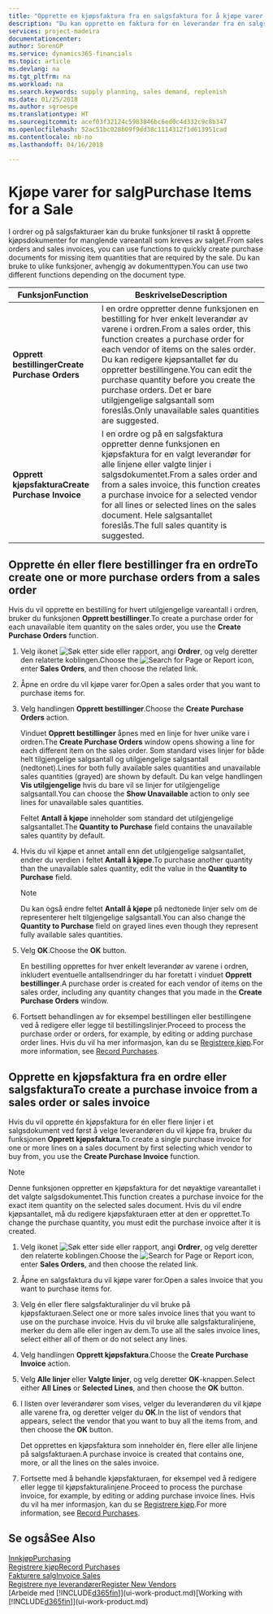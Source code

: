 ```yaml
---
title: "Opprette en kjøpsfaktura fra en salgsfaktura for å kjøpe varer for salg | Microsoft-dokumentasjon"
description: "Du kan opprette en faktura for en leverandør fra en salgsfaktura for å kjøpe produkter."
services: project-madeira
documentationcenter: 
author: SorenGP
ms.service: dynamics365-financials
ms.topic: article
ms.devlang: na
ms.tgt_pltfrm: na
ms.workload: na
ms.search.keywords: supply planning, sales demand, replenish
ms.date: 01/25/2018
ms.author: sgroespe
ms.translationtype: HT
ms.sourcegitcommit: acef03f32124c5983846bc6ed0c4d332c9c8b347
ms.openlocfilehash: 52ac51bc028b09f9dd38c1114312f1d613951cad
ms.contentlocale: nb-no
ms.lasthandoff: 04/16/2018

---
```

# <a name="purchase-items-for-a-sale"></a><span data-ttu-id="41e5e-103">Kjøpe varer for salg</span><span class="sxs-lookup"><span data-stu-id="41e5e-103">Purchase Items for a Sale</span></span>
<span data-ttu-id="41e5e-104">I ordrer og på salgsfakturaer kan du bruke funksjoner til raskt å opprette kjøpsdokumenter for manglende vareantall som kreves av salget.</span><span class="sxs-lookup"><span data-stu-id="41e5e-104">From sales orders and sales invoices, you can use functions to quickly create purchase documents for missing item quantities that are required by the sale.</span></span> <span data-ttu-id="41e5e-105">Du kan bruke to ulike funksjoner, avhengig av dokumenttypen.</span><span class="sxs-lookup"><span data-stu-id="41e5e-105">You can use two different functions depending on the document type.</span></span>

|<span data-ttu-id="41e5e-106">Funksjon</span><span class="sxs-lookup"><span data-stu-id="41e5e-106">Function</span></span>|<span data-ttu-id="41e5e-107">Beskrivelse</span><span class="sxs-lookup"><span data-stu-id="41e5e-107">Description</span></span>|
|--------|-----------|
|<span data-ttu-id="41e5e-108">**Opprett bestillinger**</span><span class="sxs-lookup"><span data-stu-id="41e5e-108">**Create Purchase Orders**</span></span>|<span data-ttu-id="41e5e-109">I en ordre oppretter denne funksjonen en bestilling for hver enkelt leverandør av varene i ordren.</span><span class="sxs-lookup"><span data-stu-id="41e5e-109">From a sales order, this function creates a purchase order for each vendor of items on the sales order.</span></span> <span data-ttu-id="41e5e-110">Du kan redigere kjøpsantallet før du oppretter bestillingene.</span><span class="sxs-lookup"><span data-stu-id="41e5e-110">You can edit the purchase quantity before you create the purchase orders.</span></span> <span data-ttu-id="41e5e-111">Det er bare utilgjengelige salgsantall som foreslås.</span><span class="sxs-lookup"><span data-stu-id="41e5e-111">Only unavailable sales quantities are suggested.</span></span>
|<span data-ttu-id="41e5e-112">**Opprett kjøpsfaktura**</span><span class="sxs-lookup"><span data-stu-id="41e5e-112">**Create Purchase Invoice**</span></span>|<span data-ttu-id="41e5e-113">I en ordre og på en salgsfaktura oppretter denne funksjonen en kjøpsfaktura for en valgt leverandør for alle linjene eller valgte linjer i salgsdokumentet.</span><span class="sxs-lookup"><span data-stu-id="41e5e-113">From a sales order and from a sales invoice, this function creates a purchase invoice for a selected vendor for all lines or selected lines on the sales document.</span></span> <span data-ttu-id="41e5e-114">Hele salgsantallet foreslås.</span><span class="sxs-lookup"><span data-stu-id="41e5e-114">The full sales quantity is suggested.</span></span>|

## <a name="to-create-one-or-more-purchase-orders-from-a-sales-order"></a><span data-ttu-id="41e5e-115">Opprette én eller flere bestillinger fra en ordre</span><span class="sxs-lookup"><span data-stu-id="41e5e-115">To create one or more purchase orders from a sales order</span></span>
<span data-ttu-id="41e5e-116">Hvis du vil opprette en bestilling for hvert utilgjengelige vareantall i ordren, bruker du funksjonen **Opprett bestillinger**.</span><span class="sxs-lookup"><span data-stu-id="41e5e-116">To create a purchase order for each unavailable item quantity on the sales order, you use the **Create Purchase Orders** function.</span></span>

1. <span data-ttu-id="41e5e-117">Velg ikonet ![Søk etter side eller rapport](media/ui-search/search_small.png "Søk etter side eller rapport"), angi **Ordrer**, og velg deretter den relaterte koblingen.</span><span class="sxs-lookup"><span data-stu-id="41e5e-117">Choose the ![Search for Page or Report](media/ui-search/search_small.png "Search for Page or Report icon") icon, enter **Sales Orders**, and then choose the related link.</span></span>
2. <span data-ttu-id="41e5e-118">Åpne en ordre du vil kjøpe varer for.</span><span class="sxs-lookup"><span data-stu-id="41e5e-118">Open a sales order that you want to purchase items for.</span></span>
3. <span data-ttu-id="41e5e-119">Velg handlingen **Opprett bestillinger**.</span><span class="sxs-lookup"><span data-stu-id="41e5e-119">Choose the **Create Purchase Orders** action.</span></span>

    <span data-ttu-id="41e5e-120">Vinduet **Opprett bestillinger** åpnes med en linje for hver unike vare i ordren.</span><span class="sxs-lookup"><span data-stu-id="41e5e-120">The **Create Purchase Orders** window opens showing a line for each different item on the sales order.</span></span> <span data-ttu-id="41e5e-121">Som standard vises linjer for både helt tilgjengelige salgsantall og utilgjengelige salgsantall (nedtonet).</span><span class="sxs-lookup"><span data-stu-id="41e5e-121">Lines for both fully available sales quantities and unavailable sales quantities (grayed) are shown by default.</span></span> <span data-ttu-id="41e5e-122">Du kan velge handlingen **Vis utilgjengelige** hvis du bare vil se linjer for utilgjengelige salgsantall.</span><span class="sxs-lookup"><span data-stu-id="41e5e-122">You can choose the **Show Unavailable** action to only see lines for unavailable sales quantities.</span></span>

    <span data-ttu-id="41e5e-123">Feltet **Antall å kjøpe** inneholder som standard det utilgjengelige salgsantallet.</span><span class="sxs-lookup"><span data-stu-id="41e5e-123">The **Quantity to Purchase** field contains the unavailable sales quantity by default.</span></span>
4. <span data-ttu-id="41e5e-124">Hvis du vil kjøpe et annet antall enn det utilgjengelige salgsantallet, endrer du verdien i feltet **Antall å kjøpe**.</span><span class="sxs-lookup"><span data-stu-id="41e5e-124">To purchase another quantity than the unavailable sales quantity, edit the value in the **Quantity to Purchase** field.</span></span>

    > [!NOTE]  
   >   <span data-ttu-id="41e5e-125">Du kan også endre feltet **Antall å kjøpe** på nedtonede linjer selv om de representerer helt tilgjengelige salgsantall.</span><span class="sxs-lookup"><span data-stu-id="41e5e-125">You can also change the **Quantity to Purchase** field on grayed lines even though they represent fully available sales quantities.</span></span>
5. <span data-ttu-id="41e5e-126">Velg **OK**.</span><span class="sxs-lookup"><span data-stu-id="41e5e-126">Choose the **OK** button.</span></span>

    <span data-ttu-id="41e5e-127">En bestilling opprettes for hver enkelt leverandør av varene i ordren, inkludert eventuelle antallsendringer du har foretatt i vinduet **Opprett bestillinger**.</span><span class="sxs-lookup"><span data-stu-id="41e5e-127">A purchase order is created for each vendor of items on the sales order, including any quantity changes that you made in the **Create Purchase Orders** window.</span></span>
6. <span data-ttu-id="41e5e-128">Fortsett behandlingen av for eksempel bestillingen eller bestillingene ved å redigere eller legge til bestillingslinjer.</span><span class="sxs-lookup"><span data-stu-id="41e5e-128">Proceed to process the purchase order or orders, for example, by editing or adding purchase order lines.</span></span> <span data-ttu-id="41e5e-129">Hvis du vil ha mer informasjon, kan du se [Registrere kjøp](purchasing-how-record-purchases.md).</span><span class="sxs-lookup"><span data-stu-id="41e5e-129">For more information, see [Record Purchases](purchasing-how-record-purchases.md).</span></span>


## <a name="to-create-a-purchase-invoice-from-a-sales-order-or-sales-invoice"></a><span data-ttu-id="41e5e-130">Opprette en kjøpsfaktura fra en ordre eller salgsfaktura</span><span class="sxs-lookup"><span data-stu-id="41e5e-130">To create a purchase invoice from a sales order or sales invoice</span></span>
<span data-ttu-id="41e5e-131">Hvis du vil opprette én kjøpsfaktura for én eller flere linjer i et salgsdokument ved først å velge leverandøren du vil kjøpe fra, bruker du funksjonen **Opprett kjøpsfaktura**.</span><span class="sxs-lookup"><span data-stu-id="41e5e-131">To create a single purchase invoice for one or more lines on a sales document by first selecting which vendor to buy from, you use the **Create Purchase Invoice** function.</span></span>

> [!NOTE]  
>   <span data-ttu-id="41e5e-132">Denne funksjonen oppretter en kjøpsfaktura for det nøyaktige vareantallet i det valgte salgsdokumentet.</span><span class="sxs-lookup"><span data-stu-id="41e5e-132">This function creates a purchase invoice for the exact item quantity on the selected sales document.</span></span> <span data-ttu-id="41e5e-133">Hvis du vil endre kjøpsantallet, må du redigere kjøpsfakturaen etter at den er opprettet.</span><span class="sxs-lookup"><span data-stu-id="41e5e-133">To change the purchase quantity, you must edit the purchase invoice after it is created.</span></span>  

1. <span data-ttu-id="41e5e-134">Velg ikonet ![Søk etter side eller rapport](media/ui-search/search_small.png "Søk etter side eller rapport"), angi **Ordrer**, og velg deretter den relaterte koblingen.</span><span class="sxs-lookup"><span data-stu-id="41e5e-134">Choose the ![Search for Page or Report](media/ui-search/search_small.png "Search for Page or Report icon") icon, enter **Sales Orders**, and then choose the related link.</span></span>
2. <span data-ttu-id="41e5e-135">Åpne en salgsfaktura du vil kjøpe varer for.</span><span class="sxs-lookup"><span data-stu-id="41e5e-135">Open a sales invoice that you want to purchase items for.</span></span>
3. <span data-ttu-id="41e5e-136">Velg én eller flere salgsfakturalinjer du vil bruke på kjøpsfakturaen.</span><span class="sxs-lookup"><span data-stu-id="41e5e-136">Select one or more sales invoice lines that you want to use on the purchase invoice.</span></span> <span data-ttu-id="41e5e-137">Hvis du vil bruke alle salgsfakturalinjene, merker du dem alle eller ingen av dem.</span><span class="sxs-lookup"><span data-stu-id="41e5e-137">To use all the sales invoice lines, select either all of them or do not select any lines.</span></span>
4. <span data-ttu-id="41e5e-138">Velg handlingen **Opprett kjøpsfaktura**.</span><span class="sxs-lookup"><span data-stu-id="41e5e-138">Choose the **Create Purchase Invoice** action.</span></span>
5. <span data-ttu-id="41e5e-139">Velg **Alle linjer** eller **Valgte linjer**, og velg deretter **OK**-knappen.</span><span class="sxs-lookup"><span data-stu-id="41e5e-139">Select either **All Lines** or **Selected Lines**, and then choose the **OK** button.</span></span>  
6. <span data-ttu-id="41e5e-140">I listen over leverandører som vises, velger du leverandøren du vil kjøpe alle varene fra, og deretter velger du **OK**.</span><span class="sxs-lookup"><span data-stu-id="41e5e-140">In the list of vendors that appears, select the vendor that you want to buy all the items from, and then choose the **OK** button.</span></span>

    <span data-ttu-id="41e5e-141">Det opprettes en kjøpsfaktura som inneholder én, flere eller alle linjene på salgsfakturaen.</span><span class="sxs-lookup"><span data-stu-id="41e5e-141">A purchase invoice is created that contains one, more, or all the lines on the sales invoice.</span></span>
7. <span data-ttu-id="41e5e-142">Fortsette med å behandle kjøpsfakturaen, for eksempel ved å redigere eller legge til kjøpsfakturalinjene.</span><span class="sxs-lookup"><span data-stu-id="41e5e-142">Proceed to process the purchase invoice, for example, by editing or adding purchase invoice lines.</span></span> <span data-ttu-id="41e5e-143">Hvis du vil ha mer informasjon, kan du se [Registrere kjøp](purchasing-how-record-purchases.md).</span><span class="sxs-lookup"><span data-stu-id="41e5e-143">For more information, see [Record Purchases](purchasing-how-record-purchases.md).</span></span>

## <a name="see-also"></a><span data-ttu-id="41e5e-144">Se også</span><span class="sxs-lookup"><span data-stu-id="41e5e-144">See Also</span></span>
[<span data-ttu-id="41e5e-145">Innkjøp</span><span class="sxs-lookup"><span data-stu-id="41e5e-145">Purchasing</span></span>](purchasing-manage-purchasing.md)  
[<span data-ttu-id="41e5e-146">Registrere kjøp</span><span class="sxs-lookup"><span data-stu-id="41e5e-146">Record Purchases</span></span>](purchasing-how-record-purchases.md)  
[<span data-ttu-id="41e5e-147">Fakturere salg</span><span class="sxs-lookup"><span data-stu-id="41e5e-147">Invoice Sales</span></span>](sales-how-invoice-sales.md)  
[<span data-ttu-id="41e5e-148">Registrere nye leverandører</span><span class="sxs-lookup"><span data-stu-id="41e5e-148">Register New Vendors</span></span>](purchasing-how-register-new-vendors.md)  
<span data-ttu-id="41e5e-149">[Arbeide med [!INCLUDE[d365fin](includes/d365fin_md.md)]](ui-work-product.md)</span><span class="sxs-lookup"><span data-stu-id="41e5e-149">[Working with [!INCLUDE[d365fin](includes/d365fin_md.md)]](ui-work-product.md)</span></span>

